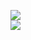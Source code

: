 [![](https://img.shields.io/badge/Made%20With-Github%20Spray-lightgrey.svg?style=for-the-badge&logo=github)](https://github.com/Annihil/github-spray#2722)  
[![](https://i.imgur.com/2DrTn0Z.gif)](https://github.com/Annihil/github-spray)